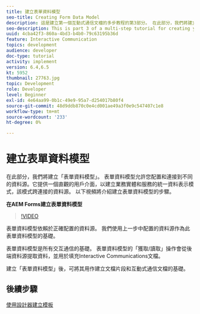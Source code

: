 ```yaml
---
title: 建立表單資料模型
seo-title: Creating Form Data Model
description: 這是建立第一個互動式通信文檔的多步教程的第3部分。 在此部分，我們將建立「表單資料模型」。 表單資料模型允許您配置和連接到不同的資料源。它提供一個直觀的用戶介面，以建立跨連接資料源的業務實體和服務的統一資料表示模式。以下視頻介紹了建立表單資料模型的步驟。
seo-description: This is part 3 of a multi-step tutorial for creating your first interactive communications document. In this part, we will create Form Data Model. Form Data Model allows you to configure and connect to disparate data sources.It provides an intuitive user interface to create a unified data representation schema of business entities and services across connected data sources. The following video walks through the steps to create Form Data Model.
uuid: 4cba42f3-860a-4bd3-b4b0-79c63195b36d
feature: Interactive Communication
topics: development
audience: developer
doc-type: tutorial
activity: implement
version: 6.4,6.5
kt: 5952
thumbnail: 27763.jpg
topic: Development
role: Developer
level: Beginner
exl-id: 4e64aa99-0b1c-49e9-95a7-d254017b80f4
source-git-commit: 48d9ddb870c0e4cd001ae49a3f0e9c547407c1e8
workflow-type: tm+mt
source-wordcount: '233'
ht-degree: 0%

---
```


# 建立表單資料模型

在此部分，我們將建立「表單資料模型」。 表單資料模型允許您配置和連接到不同的資料源。它提供一個直觀的用戶介面，以建立業務實體和服務的統一資料表示模式，該模式跨連接的資料源。 以下視頻將介紹建立表單資料模型的步驟。

**在AEM Forms建立表單資料模型**

>[!VIDEO](https://video.tv.adobe.com/v/27763?quality=12&learn=on)

表單資料模型依賴於正確配置的資料源。 我們使用上一步中配置的資料源作為此表單資料模型的基礎。

表單資料模型是所有交互通信的基礎。 表單資料模型的「獲取/讀取」操作會從後端資料源提取資料，並用於填充Interactive Communications文檔。

建立「表單資料模型」後，可將其用作建立文檔片段和互動式通信文檔的基礎。

## 後續步驟

[使用設計器建立模板](./create-xdp-layout-using-forms-designer.md)
